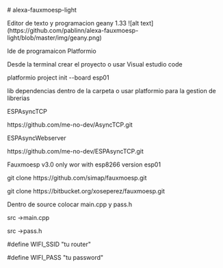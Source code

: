 <p># alexa-fauxmoesp-light

<p>Editor de texto y programacion geany 1.33
![alt text](https://github.com/pablinn/alexa-fauxmoesp-light/blob/master/img/geany.png)
<p>Ide de programaicon Platformio


<p>Desde la terminal crear el proyecto o usar Visual estudio code
<p>platformio project init --board esp01


<p>lib dependencias dentro de la carpeta o usar platformio para la gestion de librerias
<p>ESPAsyncTCP
<p>https://github.com/me-no-dev/AsyncTCP.git

<p>ESPAsyncWebserver
<p>https://github.com/me-no-dev/ESPAsyncTCP.git

<p>Fauxmoesp v3.0 only wor with esp8266 version esp01
<p>git clone https://github.com/simap/fauxmoesp.git
<p>git clone https://bitbucket.org/xoseperez/fauxmoesp.git
<p>Dentro de source colocar main.cpp y pass.h
<p>src ->main.cpp
<p>src ->pass.h

<p>#define WIFI_SSID         "tu router"    
<p>#define WIFI_PASS         "tu password"

